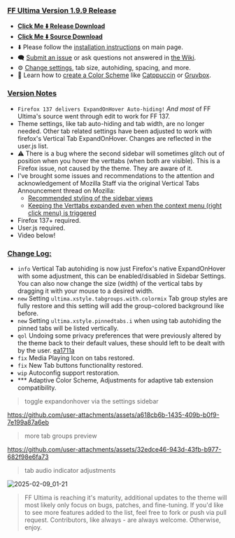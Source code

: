 ### <ins> FF Ultima Version 1.9.9 Release
- **[Click Me ⬇️ Release Download](https://github.com/soulhotel/FF-ULTIMA/releases/download/1.9.9/ffultima1.9.9.zip)**
- **[Click Me ⬇️ Source Download](https://github.com/soulhotel/FF-ULTIMA/archive/refs/heads/main.zip)**
- ⬇️ Please follow the [installation instructions](https://github.com/soulhotel/FF-ULTIMA#installation) on main page.
- 🗨️ [Submit an issue](https://github.com/soulhotel/FF-ULTIMA/issues/new/choose) or ask questions not answered in [the Wiki](https://github.com/soulhotel/FF-ULTIMA/wiki).
- ⚙️ [Change settings](https://github.com/soulhotel/FF-ULTIMA/wiki/Settings), tab size, autohiding, spacing, and more.
- 🎨 Learn how to [create a Color Scheme](https://github.com/soulhotel/FF-ULTIMA/wiki/Create-a-Color-Scheme) like [Catppuccin](https://github.com/soulhotel/FF-ULTIMA/blob/next-release/theme/color-schemes/catppuccin/readme.md) or [Gruvbox](https://github.com/soulhotel/FF-ULTIMA/blob/next-release/theme/color-schemes/gruvbox-light/readme.md).

### <ins> Version Notes
- `Firefox 137 delivers ExpandOnHover Auto-hiding!` *And most* of FF Ultima's source went through edit to work for FF 137.
- Theme settings, like tab auto-hiding and tab width, are no longer needed. Other tab related settings have been adjusted to work with firefox's Vertical Tab ExpandOnHover. Changes are reflected in the user.js list.
- :warning: There is a bug where the second sidebar will sometimes glitch out of position when you hover the verttabs (when both are visible). This is a Firefox issue, not caused by the theme. They are aware of it.
- I've brought some issues and recommendations to the attention and acknowledgement of Mozilla Staff via the original Vertical Tabs Announcement thread on Mozilla:
   - [Recommended styling of the sidebar views](https://connect.mozilla.org/t5/discussions/firefox-sidebar-and-vertical-tabs-try-them-out-in-nightly/m-p/87361/highlight/true#M33460)
   - [Keeping the Verttabs expanded even when the context menu (right click menu) is triggered](https://connect.mozilla.org/t5/discussions/firefox-sidebar-and-vertical-tabs-try-them-out-in-nightly/m-p/87360/highlight/true#M33459)
- Firefox 137+ required.
- User.js required.
- Video below!

### <ins> Change Log:
- `info` Vertical Tab autohiding is now just Firefox's native ExpandOnHover with some adjustment, this can be enabled/disabled in Sidebar Settings. You can also now change the size (width) of the vertical tabs by dragging it with your mouse to a desired width.
- `new` Setting `ultima.xstyle.tabgroups.with.colormix` Tab group styles are fully restore and this setting will add the group-colored background like before.
- `new` Setting `ultima.xstyle.pinnedtabs.i` when using tab autohiding the pinned tabs will be listed vertically.
- `qol` Undoing some privacy preferences that were previously altered by the theme back to their default values, these should left to be dealt with by the user. [ea1711a](https://github.com/soulhotel/FF-ULTIMA/commit/ea1711a0eface7392e1ba3ce71bec1b2537988de)
- `fix` Media Playing Icon on tabs restored.
- `fix` New Tab buttons functionality restored.
- `wip` Autoconfig support restoration.
- *** Adaptive Color Scheme, Adjustments for adaptive tab extension compatibility.

> toggle expandonhover via the settings sidebar

https://github.com/user-attachments/assets/a618cb6b-1435-409b-b0f9-7e199a87a6eb

> more tab groups preview

https://github.com/user-attachments/assets/32edce46-943d-43fb-b977-682f98e6fa73

> tab audio indicator adjustments

![2025-02-09_01-21](https://github.com/user-attachments/assets/0392493f-2dad-407a-addf-b073f6ccab41)


> FF Ultima is reaching it's maturity, additional updates to the theme will most likely only focus on bugs, patches, and fine-tuning. If you'd like to see more features added to the list, feel free to fork or push via pull request. Contributors, like always - are always welcome. Otherwise, enjoy.
